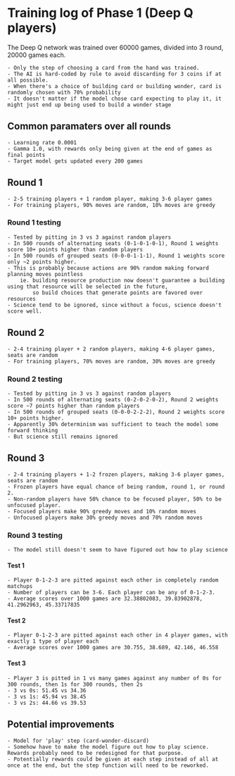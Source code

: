 # Training log of Phase 1 (Deep Q players)

The Deep Q network was trained over 60000 games, divided into 3 round, 20000 games each.

    - Only the step of choosing a card from the hand was trained.
    - The AI is hard-coded by rule to avoid discarding for 3 coins if at all possible.
    - When there's a choice of building card or building wonder, card is randomly chosen with 70% probability
    - It doesn't matter if the model chose card expecting to play it, it might just end up being used to build a wonder stage

## Common paramaters over all rounds

    - Learning rate 0.0001
    - Gamma 1.0, with rewards only being given at the end of games as final points
    - Target model gets updated every 200 games

## Round 1

    - 2-5 training players + 1 random player, making 3-6 player games
    - For training players, 90% moves are random, 10% moves are greedy

### Round 1 testing
    - Tested by pitting in 3 vs 3 against random players
    - In 500 rounds of alternating seats (0-1-0-1-0-1), Round 1 weights score 10+ points higher than random players
    - In 500 rounds of grouped seats (0-0-0-1-1-1), Round 1 weights score only ~2 points higher.
    - This is probably because actions are 90% random making forward planning moves pointless
		ie. building resource production now doesn't guarantee a building using that resource will be selected in the future,
			so build choices that generate points are favored over resources
    - Science tend to be ignored, since without a focus, science doesn't score well.

## Round 2

    - 2-4 training player + 2 random players, making 4-6 player games, seats are random
    - For training players, 70% moves are random, 30% moves are greedy

### Round 2 testing
    - Tested by pitting in 3 vs 3 against random players
    - In 500 rounds of alternating seats (0-2-0-2-0-2), Round 2 weights score ~7 points higher than random players
    - In 500 rounds of grouped seats (0-0-0-2-2-2), Round 2 weights score 10+ points higher.
    - Apparently 30% determinism was sufficient to teach the model some forward thinking
	- But science still remains ignored

## Round 3

    - 2-4 training players + 1-2 frozen players, making 3-6 player games, seats are random
    - Frozen players have equal chance of being random, round 1, or round 2.
    - Non-random players have 50% chance to be focused player, 50% to be unfocused player.
    - Focused players make 90% greedy moves and 10% random moves
    - Unfocused players make 30% greedy moves and 70% random moves

### Round 3 testing
    - The model still doesn't seem to have figured out how to play science

#### Test 1
    - Player 0-1-2-3 are pitted against each other in completely random matchups
    - Number of players can be 3-6. Each player can be any of 0-1-2-3.
    - Average scores over 1000 games are 32.38802083, 39.83902878, 41.2962963, 45.33717835

#### Test 2
    - Player 0-1-2-3 are pitted against each other in 4 player games, with exactly 1 type of player each
    - Average scores over 1000 games are 30.755, 38.689, 42.146, 46.558

#### Test 3
    - Player 3 is pitted in 1 vs many games against any number of 0s for 300 rounds, then 1s for 300 rounds, then 2s
    - 3 vs 0s: 51.45 vs 34.36
	- 3 vs 1s: 45.94 vs 38.45
	- 3 vs 2s: 44.66 vs 39.53

## Potential improvements

    - Model for 'play' step (card-wonder-discard)
    - Somehow have to make the model figure out how to play science. Rewards probably need to be redesigned for that purpose.
    - Potentially rewards could be given at each step instead of all at once at the end, but the step function will need to be reworked.

    
    

